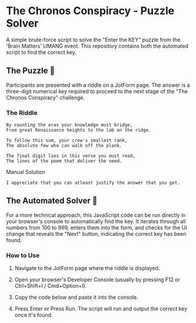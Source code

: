# The Chronos Conspiracy - Puzzle Solver

A simple brute-force script to solve the "Enter the KEY" puzzle from the 'Brain Matters' UMANG event. This repository contains both the automated script to find the correct key.

## The Puzzle 🧩

Participants are presented with a riddle on a JotForm page. The answer is a three-digit numerical key required to proceed to the next stage of the "The Chronos Conspiracy" challenge.

### The Riddle

    By counting the eras your knowledge must bridge,
    From great Renaissance heights to the lab on the ridge.

    To follow this sum, your crew's smallest rank,
    The absolute few who can walk off the plank.

    The final digit lies in this verse you must read,
    The lines of the poem that deliver the need.

Manual Solution

    I appreciate that you can atleast justify the answer that you get.

## The Automated Solver 🤖

For a more technical approach, this JavaScript code can be run directly in your browser's console to automatically find the key. It iterates through all numbers from 100 to 999, enters them into the form, and checks for the UI change that reveals the "Next" button, indicating the correct key has been found.

### How to Use

1. Navigate to the JotForm page where the riddle is displayed.

2. Open your browser's Developer Console (usually by pressing F12 or Ctrl+Shift+I / Cmd+Option+I).

3. Copy the code below and paste it into the console.

4. Press Enter or Press Run. The script will run and output the correct key once it's found.
